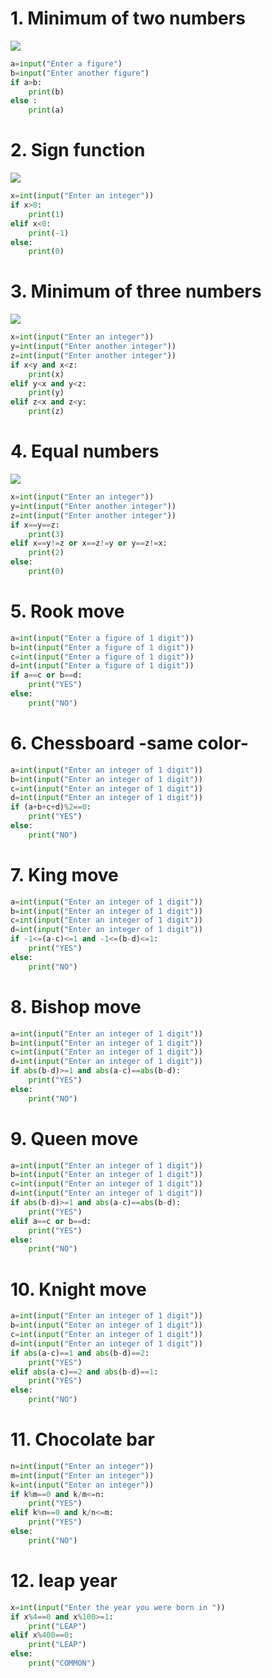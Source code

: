 # 1. Minimum of two numbers

![](if_11.jpg)

```.py
a=input("Enter a figure")
b=input("Enter another figure")
if a>b:
    print(b)
else :
    print(a)
```

# 2. Sign function

![](if_12.jpg)

```.py
x=int(input("Enter an integer"))
if x>0:
    print(1)
elif x<0:
    print(-1)
else:
    print(0)
```

# 3. Minimum of three numbers

![](if_13.jpg)

```.py
x=int(input("Enter an integer"))
y=int(input("Enter another integer"))
z=int(input("Enter another integer"))
if x<y and x<z:
    print(x)
elif y<x and y<z:
    print(y)
elif z<x and z<y:
    print(z)
```

# 4. Equal numbers

![](if_14.jpg)

```.py
x=int(input("Enter an integer"))
y=int(input("Enter another integer"))
z=int(input("Enter another integer"))
if x==y==z:
    print(3)
elif x==y!=z or x==z!=y or y==z!=x:
    print(2)
else:
    print(0)
```

# 5. Rook move

```.py
a=int(input("Enter a figure of 1 digit"))
b=int(input("Enter a figure of 1 digit"))
c=int(input("Enter a figure of 1 digit"))
d=int(input("Enter a figure of 1 digit"))
if a==c or b==d:
    print("YES")
else:
    print("NO")
```
# 6. Chessboard -same color-

```.py
a=int(input("Enter an integer of 1 digit"))
b=int(input("Enter an integer of 1 digit"))
c=int(input("Enter an integer of 1 digit"))
d=int(input("Enter an integer of 1 digit"))
if (a+b+c+d)%2==0:
    print("YES")
else:
    print("NO")
```

# 7. King move

```.py
a=int(input("Enter an integer of 1 digit"))
b=int(input("Enter an integer of 1 digit"))
c=int(input("Enter an integer of 1 digit"))
d=int(input("Enter an integer of 1 digit"))
if -1<=(a-c)<=1 and -1<=(b-d)<=1:
    print("YES")
else:
    print("NO")
```

# 8. Bishop move

```.py
a=int(input("Enter an integer of 1 digit"))
b=int(input("Enter an integer of 1 digit"))
c=int(input("Enter an integer of 1 digit"))
d=int(input("Enter an integer of 1 digit"))
if abs(b-d)>=1 and abs(a-c)==abs(b-d):
    print("YES")
else:
    print("NO")
```

# 9. Queen move

```.py
a=int(input("Enter an integer of 1 digit"))
b=int(input("Enter an integer of 1 digit"))
c=int(input("Enter an integer of 1 digit"))
d=int(input("Enter an integer of 1 digit"))
if abs(b-d)>=1 and abs(a-c)==abs(b-d):
    print("YES")
elif a==c or b==d:
    print("YES")
else:
    print("NO")
```

# 10. Knight move

```.py
a=int(input("Enter an integer of 1 digit"))
b=int(input("Enter an integer of 1 digit"))
c=int(input("Enter an integer of 1 digit"))
d=int(input("Enter an integer of 1 digit"))
if abs(a-c)==1 and abs(b-d)==2:
    print("YES")
elif abs(a-c)==2 and abs(b-d)==1:
    print("YES")
else:
    print("NO")
```

# 11. Chocolate bar

```.py
n=int(input("Enter an integer"))
m=int(input("Enter an integer"))
k=int(input("Enter an integer"))
if k%m==0 and k/m<=n:
    print("YES")
elif k%n==0 and k/n<=m:
    print("YES")
else:
    print("NO")
```

# 12. leap year

```.py
x=int(input("Enter the year you were born in "))
if x%4==0 and x%100>=1:
    print("LEAP")
elif x%400==0:
    print("LEAP")
else:
    print("COMMON")
```
